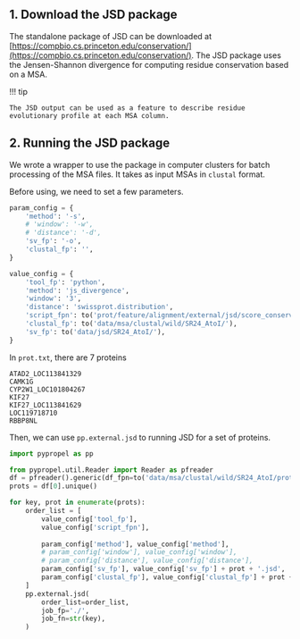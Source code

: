 ## 1. Download the JSD package

The standalone package of JSD can be downloaded at [https://compbio.cs.princeton.edu/conservation/](https://compbio.cs.princeton.edu/conservation/). The JSD package uses the Jensen-Shannon divergence for computing residue conservation based on a MSA. 


!!! tip

    The JSD output can be used as a feature to describe residue evolutionary profile at each MSA column.


## 2. Running the JSD package

We wrote a wrapper to use the package in computer clusters for batch processing of the MSA files. It takes as input MSAs in `clustal` format.

Before using, we need to set a few parameters.

``` py linenums="1"
param_config = {
    'method': '-s',
    # 'window': '-w',
    # 'distance': '-d',
    'sv_fp': '-o',
    'clustal_fp': '',
}

value_config = {
    'tool_fp': 'python',
    'method': 'js_divergence',
    'window': '3',
    'distance': 'swissprot.distribution',
    'script_fpn': to('prot/feature/alignment/external/jsd/score_conservation.py'),
    'clustal_fp': to('data/msa/clustal/wild/SR24_AtoI/'),
    'sv_fp': to('data/jsd/SR24_AtoI/'),
}
```

In `prot.txt`, there are 7 proteins

``` text
ATAD2_LOC113841329
CAMK1G
CYP2W1_LOC101804267
KIF27
KIF27_LOC113841629
LOC119718710
RBBP8NL
```

Then, we can use `pp.external.jsd` to running JSD for a set of proteins.

``` py linenums="1"
import pypropel as pp

from pypropel.util.Reader import Reader as pfreader
df = pfreader().generic(df_fpn=to('data/msa/clustal/wild/SR24_AtoI/prot.txt'))
prots = df[0].unique()

for key, prot in enumerate(prots):
    order_list = [
        value_config['tool_fp'],
        value_config['script_fpn'],
        
        param_config['method'], value_config['method'],
        # param_config['window'], value_config['window'],
        # param_config['distance'], value_config['distance'],
        param_config['sv_fp'], value_config['sv_fp'] + prot + '.jsd',
        param_config['clustal_fp'], value_config['clustal_fp'] + prot + '.clustal',
    ]
    pp.external.jsd(
        order_list=order_list,
        job_fp='./',
        job_fn=str(key),
    )
```